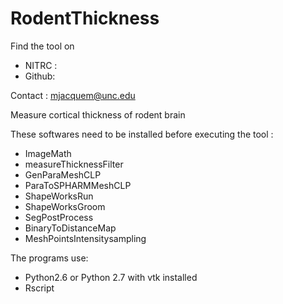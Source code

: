 RodentThickness
===============
Find the tool on 
- NITRC :
- Github:

Contact : mjacquem@unc.edu

Measure cortical thickness of rodent brain

These softwares need to be installed before executing the tool :
  - ImageMath
  - measureThicknessFilter
  - GenParaMeshCLP
  - ParaToSPHARMMeshCLP
  - ShapeWorksRun
  - ShapeWorksGroom
  - SegPostProcess
  - BinaryToDistanceMap
  - MeshPointsIntensitysampling

The programs use:
   - Python2.6 or Python 2.7 with vtk installed
   - Rscript


